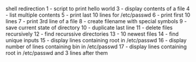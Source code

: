 shell redirection
1 - script to print hello world
3 - display contents of a file
4 - list multiple contents
5 - print last 10 lines for /etc/passwd
6 - print first 10 lines
7 - print 3rd line of a file
8 - create filename with special symbols
9 - save current state of directory
10 - duplicate last line
11 - delete files recursively
12 - find recurssive directories
13 - 10 newest files
14 - find unique inputs
15 - display lines containing root in /etc/passwd
16 - display number of lines containing bin in /etc/passwd
17 - display lines containing root in /etc/passwd and 3 lines after them
